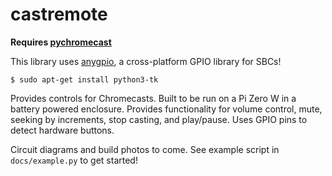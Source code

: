 # castremote

**Requires [pychromecast](https://github.com/balloob/pychromecast)**

This library uses [anygpio](https://github.com/tnyeanderson/anygpio), a cross-platform GPIO library for SBCs!

```
$ sudo apt-get install python3-tk
```

Provides controls for Chromecasts. Built to be run on a Pi Zero W in a battery powered enclosure. Provides functionality for volume control, mute, seeking by increments, stop casting, and play/pause. Uses GPIO pins to detect hardware buttons.


Circuit diagrams and build photos to come. See example script in `docs/example.py` to get started!
